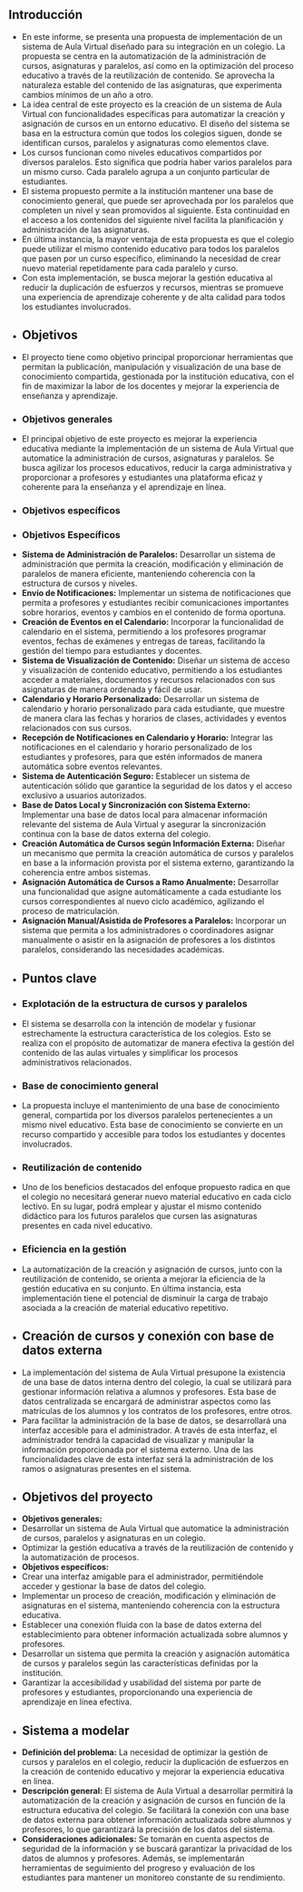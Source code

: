 ## Introducción
- En este informe, se presenta una propuesta de implementación de un sistema de Aula Virtual diseñado para su integración en un colegio. La propuesta se centra en la automatización de la administración de cursos, asignaturas y paralelos, así como en la optimización del proceso educativo a través de la reutilización de contenido. Se aprovecha la naturaleza estable del contenido de las asignaturas, que experimenta cambios mínimos de un año a otro.
- La idea central de este proyecto es la creación de un sistema de Aula Virtual con funcionalidades específicas para automatizar la creación y asignación de cursos en un entorno educativo. El diseño del sistema se basa en la estructura común que todos los colegios siguen, donde se identifican cursos, paralelos y asignaturas como elementos clave.
- Los cursos funcionan como niveles educativos compartidos por diversos paralelos. Esto significa que podría haber varios paralelos para un mismo curso. Cada paralelo agrupa a un conjunto particular de estudiantes.
- El sistema propuesto permite a la institución mantener una base de conocimiento general, que puede ser aprovechada por los paralelos que completen un nivel y sean promovidos al siguiente. Esta continuidad en el acceso a los contenidos del siguiente nivel facilita la planificación y administración de las asignaturas.
- En última instancia, la mayor ventaja de esta propuesta es que el colegio puede utilizar el mismo contenido educativo para todos los paralelos que pasen por un curso específico, eliminando la necesidad de crear nuevo material repetidamente para cada paralelo y curso.
- Con esta implementación, se busca mejorar la gestión educativa al reducir la duplicación de esfuerzos y recursos, mientras se promueve una experiencia de aprendizaje coherente y de alta calidad para todos los estudiantes involucrados.
- ## Objetivos
- El proyecto tiene como objetivo principal proporcionar herramientas que permitan la publicación, manipulación y visualización de una base de conocimiento compartida, gestionada por la institución educativa, con el fin de maximizar la labor de los docentes y mejorar la experiencia de enseñanza y aprendizaje.
- ### Objetivos generales
- El principal objetivo de este proyecto es mejorar la experiencia educativa mediante la implementación de un sistema de Aula Virtual que automatice la administración de cursos, asignaturas y paralelos. Se 
  busca agilizar los procesos educativos, reducir la carga administrativa y proporcionar a profesores y estudiantes una plataforma eficaz y coherente para la enseñanza y el aprendizaje en línea.
- ### Objetivos específicos
- ### Objetivos Específicos
- **Sistema de Administración de Paralelos:** Desarrollar un sistema de administración que permita la creación, modificación y eliminación de paralelos de manera eficiente, manteniendo coherencia con la estructura de cursos y niveles.
- **Envío de Notificaciones:** Implementar un sistema de notificaciones que permita a profesores y estudiantes recibir comunicaciones importantes sobre horarios, eventos y cambios en el contenido de forma oportuna.
- **Creación de Eventos en el Calendario:** Incorporar la funcionalidad de calendario en el sistema, permitiendo a los profesores programar eventos, fechas de exámenes y entregas de tareas, facilitando la gestión del tiempo para estudiantes y docentes.
- **Sistema de Visualización de Contenido:** Diseñar un sistema de acceso y visualización de contenido educativo, permitiendo a los estudiantes acceder a materiales, documentos y recursos relacionados con sus asignaturas de manera ordenada y fácil de usar.
- **Calendario y Horario Personalizado:** Desarrollar un sistema de calendario y horario personalizado para cada estudiante, que muestre de manera clara las fechas y horarios de clases, actividades y eventos relacionados con sus cursos.
- **Recepción de Notificaciones en Calendario y Horario:** Integrar las notificaciones en el calendario y horario personalizado de los estudiantes y profesores, para que estén informados de manera automática sobre eventos relevantes.
- **Sistema de Autenticación Seguro:** Establecer un sistema de autenticación sólido que garantice la seguridad de los datos y el acceso exclusivo a usuarios autorizados.
- **Base de Datos Local y Sincronización con Sistema Externo:** Implementar una base de datos local para almacenar información relevante del sistema de Aula Virtual y asegurar la sincronización continua con la base de datos externa del colegio.
- **Creación Automática de Cursos según Información Externa:** Diseñar un mecanismo que permita la creación automática de cursos y paralelos en base a la información provista por el sistema externo, garantizando la coherencia entre ambos sistemas.
- **Asignación Automática de Cursos a Ramo Anualmente:** Desarrollar una funcionalidad que asigne automáticamente a cada estudiante los cursos correspondientes al nuevo ciclo académico, agilizando el proceso de matriculación.
- **Asignación Manual/Asistida de Profesores a Paralelos:** Incorporar un sistema que permita a los administradores o coordinadores asignar manualmente o asistir en la asignación de profesores a los distintos paralelos, considerando las necesidades académicas.
- ## Puntos clave
- ### Explotación de la estructura de cursos y paralelos
- El sistema se desarrolla con la intención de modelar y fusionar estrechamente la estructura característica de los colegios. Esto se realiza con el propósito de automatizar de manera efectiva la gestión del contenido de las aulas virtuales y simplificar los procesos administrativos relacionados.
- ### Base de conocimiento general
- La propuesta incluye el mantenimiento de una base de conocimiento general, compartida por los diversos paralelos pertenecientes a un mismo nivel educativo. Esta base de conocimiento se convierte en un recurso compartido y accesible para todos los estudiantes y docentes involucrados.
- ### Reutilización de contenido
- Uno de los beneficios destacados del enfoque propuesto radica en que el colegio no necesitará generar nuevo material educativo en cada ciclo lectivo. En su lugar, podrá emplear y ajustar el mismo contenido didáctico para los futuros paralelos que cursen las asignaturas presentes en cada nivel educativo.
- ### Eficiencia en la gestión
- La automatización de la creación y asignación de cursos, junto con la reutilización de contenido, se orienta a mejorar la eficiencia de la gestión educativa en su conjunto. En última instancia, esta implementación tiene el potencial de disminuir la carga de trabajo asociada a la creación de material educativo repetitivo.
- ## Creación de cursos y conexión con base de datos externa
- La implementación del sistema de Aula Virtual presupone la existencia de una base de datos interna dentro del colegio, la cual se utilizará para gestionar información relativa a alumnos y profesores. Esta base de datos centralizada se encargará de administrar aspectos como las matrículas de los alumnos y los contratos de los profesores, entre otros.
- Para facilitar la administración de la base de datos, se desarrollará una interfaz accesible para el administrador. A través de esta interfaz, el administrador tendrá la capacidad de visualizar y manipular la información proporcionada por el sistema externo. Una de las funcionalidades clave de esta interfaz será la administración de los ramos o asignaturas presentes en el sistema.
- ## Objetivos del proyecto
- **Objetivos generales:**
- Desarrollar un sistema de Aula Virtual que automatice la administración de cursos, paralelos y asignaturas en un colegio.
- Optimizar la gestión educativa a través de la reutilización de contenido y la automatización de procesos.
- **Objetivos específicos:**
- Crear una interfaz amigable para el administrador, permitiéndole acceder y gestionar la base de datos del colegio.
- Implementar un proceso de creación, modificación y eliminación de asignaturas en el sistema, manteniendo coherencia con la estructura educativa.
- Establecer una conexión fluida con la base de datos externa del establecimiento para obtener información actualizada sobre alumnos y profesores.
- Desarrollar un sistema que permita la creación y asignación automática de cursos y paralelos según las características definidas por la institución.
- Garantizar la accesibilidad y usabilidad del sistema por parte de profesores y estudiantes, proporcionando una experiencia de aprendizaje en línea efectiva.
- ## Sistema a modelar
- **Definición del problema:**
  La necesidad de optimizar la gestión de cursos y paralelos en el colegio, reducir la duplicación de esfuerzos en la creación de contenido educativo y mejorar la experiencia educativa en línea.
- **Descripción general:**
  El sistema de Aula Virtual a desarrollar permitirá la automatización de la creación y asignación de cursos en función de la estructura educativa del colegio. Se facilitará la conexión con una base de datos externa para obtener información actualizada sobre alumnos y profesores, lo que garantizará la precisión de los datos del sistema.
- **Consideraciones adicionales:**
  Se tomarán en cuenta aspectos de seguridad de la información y se buscará garantizar la privacidad de los datos de alumnos y profesores. Además, se implementarán herramientas de seguimiento del progreso y evaluación de los estudiantes para mantener un monitoreo constante de su rendimiento.